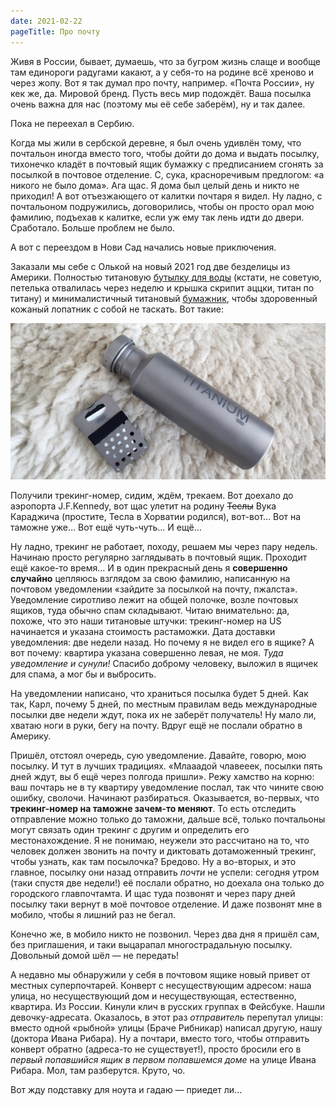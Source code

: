 ```yaml
---
date: 2021-02-22
pageTitle: Про почту
---
```


Живя в России, бывает, думаешь, что за бугром жизнь слаще и вообще там единороги радугами какают, а у себя-то на родине 
всё хреново и через жопу. Вот я так думал про почту, например. «Почта России», ну кек же, да. Мировой бренд. Пусть весь 
мир подождёт. Ваша посылка очень важна для нас (поэтому мы её себе заберём), ну и так далее.

Пока не переехал в Сербию.

Когда мы жили в сербской деревне, я был очень удивлён тому, что почтальон иногда вместо того, чтобы дойти до дома и выдать посылку, тихонечко кладёт в почтовый ящик бумажку с предписанием сгонять за посылкой в почтовое отделение. С, сука, красноречивым предлогом: «а никого не было дома». Ага щас. Я дома был целый день и никто не приходил! А вот отъезжающего от калитки почтаря я видел. Ну ладно, с почтальоном подружились, договорились, чтобы он просто орал мою фамилию, подъехав к калитке, если уж ему так лень идти до двери. Сработало. Больше проблем не было.

А вот с переездом в Нови Сад начались новые приключения.

Заказали мы себе с Олькой на новый 2021 год две безделицы из Америки. Полностью титановую [бутылку для 
воды](https://vargooutdoors.com/titanium-water-bottle-with-ti-lid.html) (кстати, не советую, петелька отвалилась через 
неделю и крышка скрипит аццки, титан по титану) и минималистичный титановый 
[бумажник](https://vargooutdoors.com/titanium-hinge-wallet.html), чтобы здоровенный кожаный лопатник с собой не таскать. 
Вот такие:

![](./titanium_stuff.png)

Получили трекинг-номер, сидим, ждём, трекаем. Вот доехало до аэропорта J.F.Kennedy, вот щас улетит на родину ~~Теслы~~ Вука Караджича (простите, Тесла в Хорватии родился), вот-вот… Вот на таможне уже… Вот ещё чуть-чуть… И ещё…

Ну ладно, трекинг не работает, походу, решаем мы через пару недель. Начинаю просто регулярно заглядывать в почтовый ящик. Проходит ещё какое-то время… И в один прекрасный день я **совершенно случайно** цепляюсь взглядом за свою фамилию, написанную на почтовом уведомлении «зайдите за посылкой на почту, пжалста». Уведомление сиротливо лежит на общей полочке, возле почтовых ящиков, туда обычно спам складывают. Читаю внимательно: да, похоже, что это наши титановые штучки: трекинг-номер на US начинается и указана стоимость растаможки. Дата доставки уведомления: две недели назад. Но почему я не видел его в ящике? А вот почему: квартира указана совершенно левая, не моя. *Туда уведомление и сунули!* Спасибо доброму человеку, выложил в ящичек для спама, а мог бы и выбросить.

На уведомлении написано, что храниться посылка будет 5 дней. Как так, Карл, почему 5 дней, по местным правилам ведь международные посылки две недели ждут, пока их не заберёт получатель! Ну мало ли, хватаю ноги в руки, бегу на почту. Вдруг ещё не послали обратно в Америку.

Пришёл, отстоял очередь, сую уведомление. Давайте, говорю, мою посылку. И тут в лучших традициях. «Млааадой члавееек, посылки пять дней ждут, вы б ещё через полгода пришли». Режу хамство на корню: ваш почтарь не в ту квартиру уведомление послал, так что чините свою ошибку, сволочи. Начинают разбираться. Оказывается, во-первых, что **трекинг-номер на таможне зачем-то меняют**. То есть отследить отправление можно только до таможни, дальше всё, только почтальоны могут связать один трекинг с другим и определить его местонахождение. Я не понимаю, неужели это рассчитано на то, что человек должен звонить на почту и диктовать дотаможенный трекинг, чтобы узнать, как там посылочка? Бредово. Ну а во-вторых, и это главное, посылку они назад отправить *почти* не успели: сегодня утром (таки спустя две недели!) её послали обратно, но доехала она только до городского главпочтамта. И щас туда позвонят и через пару дней посылку таки вернут в моё почтовое отделение. И даже позвонят мне в мобило, чтобы я лишний раз не бегал.

Конечно же, в мобило никто не позвонил. Через два дня я пришёл сам, без приглашения, и таки выцарапал многострадальную посылку. Довольный домой шёл — не передать!

А недавно мы обнаружили у себя в почтовом ящике новый привет от местных суперпочтарей. Конверт с несуществующим адресом: наша улица, но несуществующий дом и несуществующая, естественно, квартира. Из России. Кинули клич в русских группах в Фейсбуке. Нашли девочку-адресата. Оказалось, в этот раз *отправитель* перепутал улицы: вместо одной «рыбной» улицы (Браче Рибникар) написал другую, нашу (доктора Ивана Рибара). Ну а почтари, вместо того, чтобы отправить конверт обратно (адреса-то не существует!), просто бросили его в *первый попавшийся ящик в первом попавшемся доме* на улице Ивана Рибара. Мол, там разберутся. Круто, чо.

Вот жду подставку для ноута и гадаю — приедет ли…
